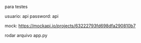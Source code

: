 para testes

usuario: api
password: api

mock: https://mockapi.io/projects/63222793fd698dfa290810b7

rodar arquivo app.py